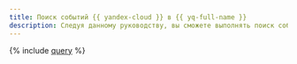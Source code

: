 ```yaml
---
title: Поиск событий {{ yandex-cloud }} в {{ yq-full-name }}
description: Следуя данному руководству, вы сможете выполнять поиск событий {{ yandex-cloud }} в {{ yq-name }}.
---
```


{% include [query](../../_tutorials/analysis/search-events-query.md) %}